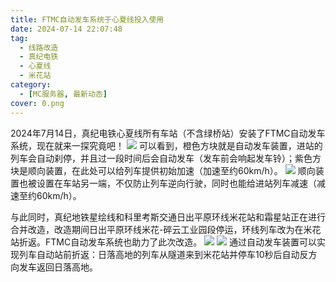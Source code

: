 ```yaml
---
title: FTMC自动发车系统于心夏线投入使用
date: 2024-07-14 22:07:48
tag:
  - 线路改造
  - 真纪电铁
  - 心夏线
  - 米花站
category:
  - [MC服务器, 最新动态]
cover: 0.png
---
```

2024年7月14日，真纪电铁心夏线所有车站（不含绿桥站）安装了FTMC自动发车系统，现在就来一探究竟吧！
![](1.png)
可以看到，橙色方块就是自动发车装置，进站的列车会自动刹停，并且过一段时间后会自动发车（发车前会响起发车铃）；紫色方块是顺向装置，在此处可以给列车提供初始加速（加速至约60km/h）。
![](2.png)
顺向装置也被设置在车站另一端，不仅防止列车逆向行驶，同时也能给进站列车减速（减速至约60km/h）。

与此同时，真纪地铁星绘线和科里考斯交通日出平原环线米花站和霜星站正在进行合并改造，改造期间日出平原环线米花-碎云工业园段停运，环线列车改为在米花站折返。FTMC自动发车系统也助力了此次改造。
![](3.png)
![](4.png)
通过自动发车装置可以实现列车自动站前折返：日落高地的列车从隧道来到米花站并停车10秒后自动反方向发车返回日落高地。